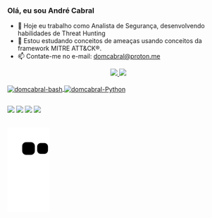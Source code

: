 ### Olá, eu sou André Cabral


- 🔭 Hoje eu trabalho como Analista de Segurança, desenvolvendo habilidades de Threat Hunting
- 🌱 Estou estudando conceitos de ameaças usando conceitos da framework MITRE ATT&CK®.
- 📫 Contate-me no e-mail: domcabral@proton.me

<div align="center">
  <a href="https://github.com/domcabral9">
  <img height="180em" src="https://github-readme-stats.vercel.app/api?username=domcabral9&show_icons=true&theme=dark&include_all_commits=true&count_private=true"/>
  <img height="180em" src="https://github-readme-stats.vercel.app/api/top-langs/?username=domcabral9&layout=compact&langs_count=7&theme=dark"/>
</div>
<div style="display: inline_block"><br>
  <img align="center" alt="domcabral-bash" height="30" width="40" src="https://cdn.jsdelivr.net/gh/devicons/devicon/icons/bash/bash-plain.svg">
  <img align="center" alt="domcabral-Python" height="30" width="40" src="https://cdn.jsdelivr.net/gh/devicons/devicon/icons/python/python-original.svg">
</div>
  
  ##
  
<div>

  <a href="https://www.instagram.com/domcabral9" target="_blank"><img src="https://img.shields.io/badge/-Instagram-%23E4405F?style=for-the-badge&logo=instagram&logoColor=white" target="_blank"></a>
 	<a href="https://www.twitch.tv/domcabral9" target="_blank"><img src="https://img.shields.io/badge/Twitch-9146FF?style=for-the-badge&logo=twitch&logoColor=white" target="_blank"></a> 
  <a href = "mailto:domcabral@proton.me"><img src="https://img.shields.io/badge/ProtonMail-8B89CC?style=for-the-badge&logo=protonmail&logoColor=white" target="_blank"></a>
  <a href="https://www.linkedin.com/in/domcabral/" target="_blank"><img src="https://img.shields.io/badge/-LinkedIn-%230077B5?style=for-the-badge&logo=linkedin&logoColor=white" target="_blank"></a> 
  
</div>
  
  ##
  
![Snake animation](https://github.com/domcabral9/domcabral9/blob/output/github-contribution-grid-snake.svg)
